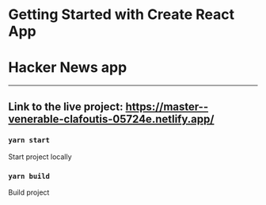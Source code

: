 # Getting Started with Create React App

# Hacker News app
---
Link to the live project: https://master--venerable-clafoutis-05724e.netlify.app/
---

### `yarn start`
Start project locally

### `yarn build`
Build project


